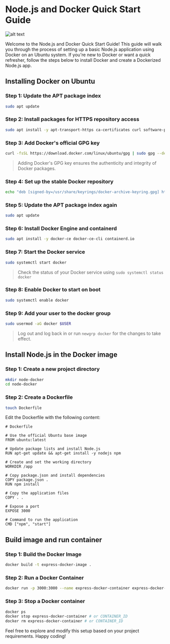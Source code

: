 # Node.js and Docker Quick Start Guide

![alt text](https://blog.codewithdan.com/wp-content/uploads/2023/06/Docker-Logo.png)


Welcome to the Node.js and Docker Quick Start Guide! This guide will walk you through the process of setting up a basic Node.js application using Docker on an Ubuntu system. If you're new to Docker or want a quick refresher, follow the steps below to install Docker and create a Dockerized Node.js app.

## Installing Docker on Ubuntu

### Step 1: Update the APT package index

```bash
sudo apt update
```

### Step 2: Install packages for HTTPS repository access

```bash
sudo apt install -y apt-transport-https ca-certificates curl software-properties-common
```

### Step 3: Add Docker's official GPG key

```bash
curl -fsSL https://download.docker.com/linux/ubuntu/gpg | sudo gpg --dearmor -o /usr/share/keyrings/docker-archive-keyring.gpg
```

> Adding Docker's GPG key ensures the authenticity and integrity of Docker packages.

### Step 4: Set up the stable Docker repository

```bash
echo "deb [signed-by=/usr/share/keyrings/docker-archive-keyring.gpg] https://download.docker.com/linux/ubuntu $(lsb_release -cs) stable" | sudo tee /etc/apt/sources.list.d/docker.list > /dev/null
```

### Step 5: Update the APT package index again

```bash
sudo apt update
```

### Step 6: Install Docker Engine and containerd

```bash
sudo apt install -y docker-ce docker-ce-cli containerd.io
```

### Step 7: Start the Docker service

```bash
sudo systemctl start docker
```

> Check the status of your Docker service using `sudo systemctl status docker`

### Step 8: Enable Docker to start on boot

```bash
sudo systemctl enable docker
```

### Step 9: Add your user to the docker group

```bash
sudo usermod -aG docker $USER
```

> Log out and log back in or run `newgrp docker` for the changes to take effect.

## Install Node.js in the Docker image

### Step 1: Create a new project directory

```bash
mkdir node-docker
cd node-docker
```

### Step 2: Create a Dockerfile

```bash
touch Dockerfile
```

Edit the Dockerfile with the following content:

```docker
# Dockerfile

# Use the official Ubuntu base image
FROM ubuntu:latest

# Update package lists and install Node.js
RUN apt-get update && apt-get install -y nodejs npm

# Create and set the working directory
WORKDIR /app

# Copy package.json and install dependencies
COPY package.json .
RUN npm install

# Copy the application files
COPY . .

# Expose a port
EXPOSE 3000

# Command to run the application
CMD ["npm", "start"]
```

## Build image and run container

### Step 1: Build the Docker Image

```bash
docker build -t express-docker-image .
```

### Step 2: Run a Docker Container

```bash
docker run -p 3000:3000 --name express-docker-container express-docker-image
```

### Step 3: Stop a Docker container

```bash
docker ps
docker stop express-docker-container # or CONTAINER_ID
docker rm express-docker-container # or CONTAINER_ID
```

Feel free to explore and modify this setup based on your project requirements. Happy coding!

